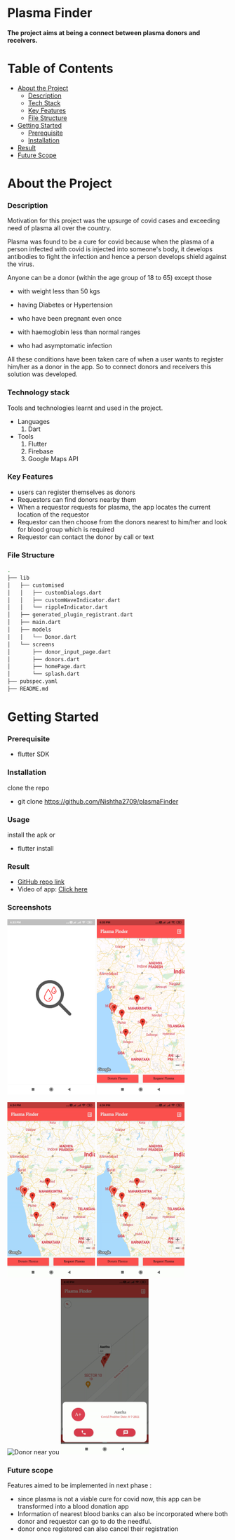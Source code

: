 # Plasma Finder
#### The project aims at being a connect between plasma donors and receivers.

# Table of Contents

* [About the Project](#About-the-project)
  - [Description](#description)
  - [Tech Stack](#technology-stack)
  - [Key Features](#key-features)
  - [File Structure](#file-structure)
* [Getting Started](#getting-started)
  - [Prerequisite](#prerequisite)
  - [Installation](#installation)
* [Result](#result)
* [Future Scope](#future-scope)

# About the Project

### Description
Motivation for this project was the upsurge of covid cases and exceeding need of plasma all over the country.
&nbsp;

Plasma was found to be a cure for covid because when the plasma of a person infected with covid is injected into someone's body, it develops antibodies to fight the infection and hence a person develops shield against the virus.&nbsp;

Anyone can be a donor (within the age group of 18 to 65) except those 
- with weight less than 50 kgs

- having Diabetes or Hypertension
- who have been pregnant even once
- with haemoglobin less than normal ranges
- who had asymptomatic infection

All these conditions have been taken care of when a user wants to register him/her as a donor in the app. So to connect donors and receivers this solution was developed.


### Technology stack

Tools and technologies learnt and used in the project.

 - Languages
     1. Dart
 - Tools
     1. Flutter
     2. Firebase
     3. Google Maps API

### Key Features
 - users can register themselves as donors
 - Requestors can find donors nearby them
 - When a requestor requests for plasma, the app locates the current location of the requestor
 - Requestor can then choose from the donors nearest to him/her and look for blood group which is required
 - Requestor can contact the donor by call or text

### File Structure

```bash
.
├── lib
│   ├── customised
│   │   ├── customDialogs.dart
│   │   ├── customWaveIndicator.dart
│   │   └── rippleIndicator.dart
│   ├── generated_plugin_registrant.dart
│   ├── main.dart
│   ├── models
│   │   └── Donor.dart
│   └── screens
│       ├── donor_input_page.dart
│       ├── donors.dart
│       ├── homePage.dart
│       └── splash.dart
├── pubspec.yaml
├── README.md

```

# Getting Started

### Prerequisite
 - flutter SDK

### Installation
clone the repo
 - git clone https://github.com/Nishtha2709/plasmaFinder

### Usage
install the apk or
- flutter install

### Result   

* [GitHub repo link](https://github.com/Nishtha2709/plasmaFinder)
* Video of app: [Click here](https://drive.google.com/file/d/1n6d9pgdAhTbiwObpMWVDyaOXCsBq99Xb/view?usp=sharing)

### Screenshots
<img src="screenshots/logo.jpg"
     alt="Logo/Splash Screen"
     style="float:left,margin-right:20px;"
     width="200"/>  <img src="screenshots/home_page_image.jpg"
     alt="Home Screen"
     style="float:left,margin-right:10px;"
     width="200"/>  
     
<p><img src="screenshots/donor_input_page.gif"
     alt="Donor Registration Page"
     style="float:left,margin-right:10px;"
     width="200"/>  <img src="screenshots/donors.gif"
     alt="Donors"
     style="float:left,margin-right:10px;"
     width="200"/>  <img src="screenshots/plasma_near_you.gif"
     alt="Donor near you"
     style="float:left,margin-right:10px;"
     width="200"/>  <img src="screenshots/call.gif"
     alt="Contact the donor"
     style="float:left,margin-right:10px;"
     width="200"/>
</p>


### Future scope
Features aimed to be implemented in next phase :
- since plasma is not a viable cure for covid now, this app can be transformed into a blood donation app
- Information of nearest blood banks can also be incorporated where both donor and requestor can go to do the needful.
- donor once registered can also cancel their registration

